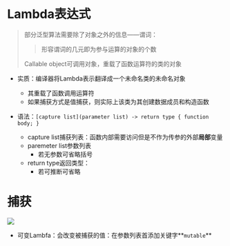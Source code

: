 # Lambda表达式

>  部分泛型算法需要除了对象之外的信息——谓词：
>
> > 形容谓词的几元即为参与运算的对象的个数
>
> Callable object可调用对象，重载了函数运算符的类的对象

+ 实质：编译器将Lambda表示翻译成一个未命名类的未命名对象
  + 其重载了函数调用运算符
  + 如果捕获方式是值捕获，则实际上该类为其创建数据成员和构造函数

+ 语法：`[capture list](parameter list) -> return type { function body; }`
  + capture list捕获列表：函数内部需要访问但是不作为传参的外部**局部**变量
  + paremeter list参数列表
    + 若无参数可省略括号
  + return type返回类型：
    + 若可推断可省略

# 捕获

 ![](https://cdn.jsdelivr.net/gh/zweix123/CS-notes@master/source/Programing-Language/C++/lambda捕获列表.jpg)

+ 可变Lambfa：会改变被捕获的值：在参数列表首添加关键字**`mutable`**

